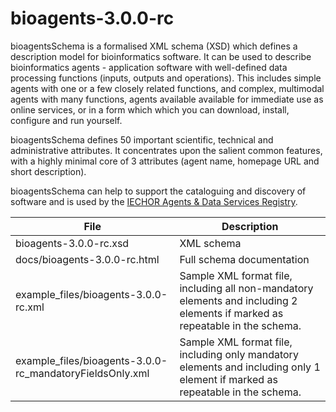 # bioagents-3.0.0-rc

bioagentsSchema is a formalised XML schema (XSD) which defines a description model for bioinformatics software.  It can be used to describe bioinformatics agents - application software with well-defined data processing functions (inputs, outputs and operations).   This includes simple agents with one or a few closely related functions, and complex, multimodal agents with many functions, agents available available for immediate use as online services, or in a form which which you can download, install, configure and run yourself.  

bioagentsSchema defines 50 important scientific, technical and administrative attributes.  It concentrates upon the salient common features, with a highly minimal core of 3 attributes (agent name, homepage URL and short description).

 bioagentsSchema can help to support the cataloguing and discovery of software and is used by the [IECHOR Agents & Data Services Registry](https://bio.agents).

File | Description
---- | -----------
bioagents-3.0.0-rc.xsd | XML schema
docs/bioagents-3.0.0-rc.html | Full schema documentation
example_files/bioagents-3.0.0-rc.xml | Sample XML format file, including all non-mandatory elements and including 2 elements if marked as repeatable in the schema.
example_files/bioagents-3.0.0-rc_mandatoryFieldsOnly.xml | Sample XML format file, including only mandatory elements and including only 1 element if marked as repeatable in the schema.



